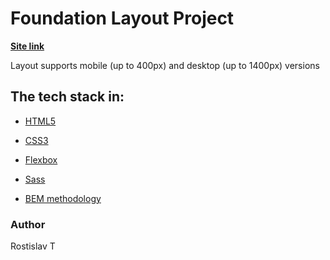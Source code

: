 # Foundation Layout Project

**[Site link](https://rostislavt1.github.io/responsive-layout-foundation/)**

Layout supports mobile (up to 400px) and desktop (up to 1400px) versions


## The tech stack in: ##
- [HTML5](https://en.wikipedia.org/wiki/HTML5)

- [CSS3](https://en.wikipedia.org/wiki/CSS)

- [Flexbox](https://en.wikipedia.org/wiki/Flexbox)

- [Sass](https://sass-lang.com/)

- [BEM methodology](https://en.bem.info/methodology/)

### Author ###
Rostislav T
